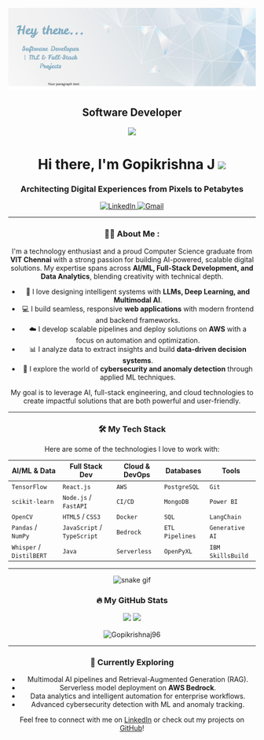 ![My Profile Banner](https://github.com/Gopikrishnaj96/Gopikrishnaj96/blob/main/github-header-banner%20(1).png)
<div id="header" align="center">
<h2>
Software Developer </h2>
<div id="header" align="center">
  <img src="https://media.giphy.com/media/M9gbBd9nbDrOTu1Mqx/giphy.gif" width="100"/>
  <h1>
    Hi there, I'm Gopikrishna J 
    <img src="https://media.giphy.com/media/hvRJCLFzcasrR4ia7z/giphy.gif" width="30px"/>
  </h1>
  <h3>
    Architecting Digital Experiences from Pixels to Petabytes
  </h3>
</div>

<div align="center">
  <a href="https://www.linkedin.com/in/gopikrishna-j-b5656a240/">
    <img src="https://img.shields.io/badge/LinkedIn-0077B5?style=for-the-badge&logo=linkedin&logoColor=white" alt="LinkedIn"/>
  </a>
  <a href="gopikrishnaj96@gmail.com">
    <img src="https://img.shields.io/badge/Gmail-D14836?style=for-the-badge&logo=gmail&logoColor=white" alt="Gmail"/>
  </a>
</div>

---

### 👨‍💻 About Me :
I'm a technology enthusiast and a proud Computer Science graduate from **VIT Chennai** with a strong passion for building AI-powered, scalable digital solutions. My expertise spans across **AI/ML, Full-Stack Development, and Data Analytics**, blending creativity with technical depth.  

- 🧠 I love designing intelligent systems with **LLMs, Deep Learning, and Multimodal AI**.  
- 💻 I build seamless, responsive **web applications** with modern frontend and backend frameworks.  
- ☁️ I develop scalable pipelines and deploy solutions on **AWS** with a focus on automation and optimization.  
- 📊 I analyze data to extract insights and build **data-driven decision systems**.  
- 🔐 I explore the world of **cybersecurity and anomaly detection** through applied ML techniques.  

My goal is to leverage AI, full-stack engineering, and cloud technologies to create impactful solutions that are both powerful and user-friendly.  

---

### 🛠️ My Tech Stack

Here are some of the technologies I love to work with:

| AI/ML & Data      | Full Stack Dev     | Cloud & DevOps      | Databases           | Tools               |
|-------------------|--------------------|---------------------|---------------------|---------------------|
| `TensorFlow`      | `React.js`         | `AWS`               | `PostgreSQL`        | `Git`               |
| `scikit-learn`    | `Node.js` / `FastAPI` | `CI/CD`             | `MongoDB`           | `Power BI`          |
| `OpenCV`          | `HTML5` / `CSS3`  | `Docker`            | `SQL`               | `LangChain`         |
| `Pandas` / `NumPy`| `JavaScript` / `TypeScript` | `Bedrock`         | `ETL Pipelines`     | `Generative AI`     |
| `Whisper` / `DistilBERT` | `Java`             | `Serverless`        | `OpenPyXL`          | `IBM SkillsBuild`   |

---

![snake gif](https://github.com/Gopikrishnaj96/Gopikrishnaj96/blob/output/github-snake-dark.svg)

### 🔥 My GitHub Stats  

<p align="center">
  <img height="180em" src="https://github-readme-stats.vercel.app/api?username=Gopikrishnaj96&show_icons=true&theme=tokyonight&include_all_commits=true&count_private=true"/>
  <img height="180em" src="https://github-readme-stats.vercel.app/api/top-langs/?username=Gopikrishnaj96&layout=compact&langs_count=8&theme=tokyonight"/>
</p>
<p align="center">
  <img align="center" src="https://github-readme-streak-stats.herokuapp.com/?user=Gopikrishnaj96&theme=tokyonight" alt="Gopikrishnaj96" />
</p>

---

### 🌱 Currently Exploring  

- Multimodal AI pipelines and Retrieval-Augmented Generation (RAG).  
- Serverless model deployment on **AWS Bedrock**.  
- Data analytics and intelligent automation for enterprise workflows.  
- Advanced cybersecurity detection with ML and anomaly tracking.  

Feel free to connect with me on [LinkedIn](https://www.linkedin.com/in/gopikrishna-j-b5656a240/) or check out my projects on [GitHub](https://github.com/Gopikrishnaj96)!  
